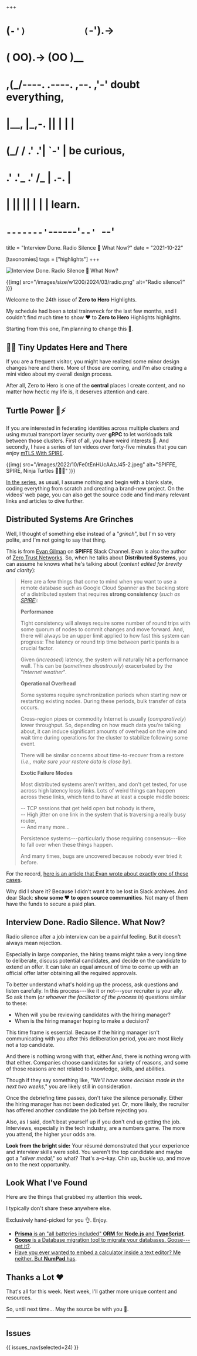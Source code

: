 +++
#   (`-')           (`-').->
#   ( OO).->        (OO )__
# ,(_/----. .----. ,--. ,'-' doubt everything,
# |__,    |\_,-.  ||  | |  |
#  (_/   /    .' .'|  `-'  | be curious,
#  .'  .'_  .'  /_ |  .-.  |
# |       ||      ||  | |  | learn.
# `-------'`------'`--' `--'

title = "Interview Done. Radio Silence 🎃 What Now?"
date = "2021-10-22"

[taxonomies]
tags = ["highlights"]
+++

![Interview Done. Radio Silence 🎃 What Now?]()

{{img(
  src="/images/size/w1200/2024/03/radio.png"
  alt="Radio silence?"
)}}

Welcome to the 24th issue of **Zero to Hero** Highlights.

My schedule had been a total trainwreck for the last few months, and I couldn't
find much time to show ❤️ to **Zero to Hero** Highlights highlights.

Starting from this one, I'm planning to change this 🙂.

## 👩‍🍳 Tiny Updates Here and There

If you are a frequent visitor, you might have realized some minor design changes
here and there. More of those are coming, and I'm also creating a mini video
about my overall design process.

After all, Zero to Hero is one of the **central** places I create content, and
no matter how hectic my life is, it deserves attention and care.

## Turtle Power 🐢⚡️

If you are interested in federating identities across multiple clusters and
using mutual transport layer security over **gRPC** to let workloads talk
between those clusters. First of all, you have weird interests 🙂. And secondly,
I have a series of ten videos over forty-five minutes that you can
enjoy [mTLS With SPIRE][spire-mtls].

{{img(
  src="/images/2022/10/Fe0tEnHUcAAzJ45-2.jpeg"
  alt="SPIFFE, SPIRE, Ninja Turtles 🐢🐢🐢"
)}}

[In the series][spire-mtls], as usual, I assume
nothing and begin with a blank slate, coding everything from scratch and
creating a brand-new project. On the videos' web page, you can also get the
source code and find many relevant links and articles to dive further.

[spire-mtls]: @/spire/mtls/_index.md

## Distributed Systems Are Grinches

Well, I thought of something else instead of a "*grinch*", but I'm so very
polite, and I'm not going to say that thing.

This is from [Evan Gilman][evan] on **SPIFFE** Slack
Channel. Evan is also the author
of [Zero Trust Networks][zero-trust-networks].
So, when he talks about **Distributed Systems**, you can assume he knows what
he's talking about (*content edited for brevity and clarity*):

[evan]: https://twitter.com/evan2645
[zero-trust-networks]: https://goodreads.com/book/show/31805610-zero-trust-networks
[spire]: https://spiffe.io/docs/latest/spire-about/

> Here are a few things that come to mind when you want to use a remote database
> such as Google Cloud Spanner as the backing store of a distributed system that
> requires **strong consistency** (*such as [SPIRE][spire]*):
>
> **Performance**
> 
> Tight consistency will always require some number of round trips with some
> quorum of nodes to commit changes and move forward. And, there will always be an
> upper limit applied to how fast this system can progress: The latency or round
> trip time between participants is a crucial factor.
>
> Given (*increased*) latency, the system will naturally hit a performance wall.
> This can be (*sometimes disastrously*) exacerbated by the "*Internet weather*".
>
> **Operational Overhead**
> 
> Some systems require synchronization periods when starting new or restarting
> existing nodes. During these periods, bulk transfer of data occurs.
>
> Cross-region pipes or commodity Internet is usually (*comparatively*) lower
> throughput. So, depending on how much data you're talking about, it can induce
> significant amounts of overhead on the wire and wait time during operations for
> the cluster to stabilize following some event.
>
> There will be similar concerns about time-to-recover from a restore 
> (*i.e., make sure your restore data is close by*).
>
> **Exotic Failure Modes**  
> 
> Most distributed systems aren't written, and don't get tested, for use across
> high latency lossy links. Lots of weird things can happen across these links,
> which tend to have at least a couple middle boxes:
>
> -- TCP sessions that get held open but nobody is there,  
> -- High jitter on one link in the system that is traversing a really busy
> router,  
> -- And many more...
>
> Persistence systems---particularly those requiring consensus---like to fall
> over when these things happen.
>
> And many times, bugs are uncovered because nobody ever tried it before.

For the record, [here is an article that Evan wrote about exactly one of 
these cases][poison-packet].

Why did I share it? Because I didn't want it to be lost in Slack archives. And
dear Slack: **show some ❤️ to open source communities**. Not many of them have
the funds to secure a paid plan.

[poison-packet]: https://ars-technica.com/information-technology/2015/05/the-discovery-of-apache-zookeepers-poison-packet/

## Interview Done. Radio Silence. What Now?

Radio silence after a job interview can be a painful feeling. But it doesn't
always mean rejection.

Especially in large companies, the hiring teams might take a very long time to
deliberate, discuss potential candidates, and decide on the candidate to extend
an offer. It can take an equal amount of time to come up with an official offer
latter obtaining all the required approvals.

To better understand what's holding up the process, ask questions and listen
carefully. In this process---like it or not---your recruiter is your ally. So
ask them (_or whoever the facilitator of the process is_) questions similar to
these:

* When will you be reviewing candidates with the hiring manager?
* When is the hiring manager hoping to make a decision?

This time frame is essential. Because if the hiring manager isn't communicating
with you after this deliberation period, you are most likely not a top
candidate.

And there is nothing wrong with that, either.And, there is nothing wrong with
that either. Companies choose candidates for variety of reasons, and some of
those reasons are not related to knowledge, skills, and abilities.

Though if they say something like, "*We'll have some decision made in the next
two weeks*," you are likely still in consideration.

Once the debriefing time passes, don't take the silence personally. Either the
hiring manager has not been dedicated yet. Or, more likely, the recruiter has
offered another candidate the job before rejecting you.

Also, as I said, don't beat yourself up if you don't end up getting the job.
Interviews, especially in the tech industry, are a numbers game. The more you
attend, the higher your odds are.

**Look from the bright side:** Your résumé demonstrated that your experience and
interview skills were solid. You weren't the top candidate and maybe got a 
"*silver medal*," so what? That's a-o-kay. Chin up, buckle up, and move on to the
next opportunity.

## Look What I've Found

Here are the things that grabbed my attention this week.

I typically don't share these anywhere else.

Exclusively hand-picked for you 👌. Enjoy.

* [**Prisma** is an "all batteries included" **ORM** for **Node.js** and 
  **TypeScript**][prisma].
* [**Goose** is a Database migration tool to migrate your databases. 
  Goose---get it?][goose].
* [Have you ever wanted to embed a calculator inside a text editor? 
  Me neither. But **NumPad** has][numpad].

[prisma]: https://www.prisma.io/
[goose]: https://github.com/pressly/goose
[numpad]: https://numpad.io/

Thanks a Lot ❤️
---------------

That's all for this week. Next week, I'll gather more unique content and
resources.

So, until next time... May the source be with you 🦄.

--------

## Issues

{{ issues_nav(selected=24) }}
